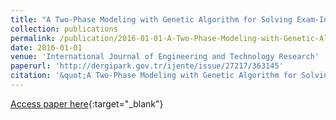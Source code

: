 ```yaml
---
title: "A Two-Phase Modeling with Genetic Algorithm for Solving Exam-Invigilator Timetabling Problem"
collection: publications
permalink: /publication/2016-01-01-A-Two-Phase-Modeling-with-Genetic-Algorithm-for-Solving-Exam
date: 2016-01-01
venue: 'International Journal of Engineering and Technology Research'
paperurl: 'http://dergipark.gov.tr/ijente/issue/27217/363145'
citation: '&quot;A Two-Phase Modeling with Genetic Algorithm for Solving Exam-Invigilator Timetabling Problem.&quot; International Journal of Engineering and Technology Research, 2016.'
---
```

[Access paper here](http://dergipark.gov.tr/ijente/issue/27217/363145){:target="_blank"}
